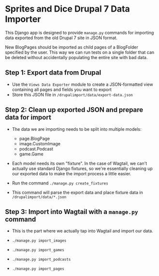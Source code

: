 # Sprites and Dice Drupal 7 Data Importer

This Django app is designed to provide `manage.py` commands for importing data exported from the old Drupal 7 site in JSON format.

New BlogPages should be imported as child pages of a BlogFolder specified by the user. This way we can run tests on a single folder that can be deleted without accidentally populating the entire site with bad data.

## Step 1: Export data from Drupal

- Use the `Views Data Exporter` module to create a JSON-formatted view containing all pages and fields you want to export
- Store this JSON file in `/drupalimport/data/export-data.json`

## Step 2: Clean up exported JSON and prepare data for import

- The data we are importing needs to be split into multiple models:
	- page.BlogPage
	- image.CustomImage
	- podcast.Podcast
	- game.Game
- Each model needs its own "fixture". In the case of Wagtail, we can't actually use standard Django fixtures, so we're essentially cleaning up our exported data to make the import process a little easier.

- Run the command `./manage.py create_fixtures`
- This command will parse the export data and place fixture data in `/drupalimport/data/*.json`

## Step 3: Import into Wagtail with a `manage.py` command

- This is the part where we actually tap into Wagtail and import our data.

- `./manage.py import_images`
- `./manage.py import_games`
- `./manage.py import_podcasts`
- `./manage.py import_pages`
